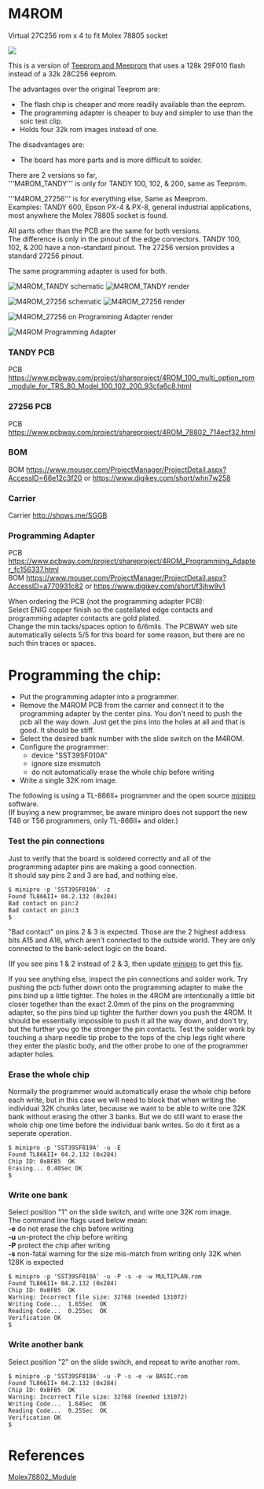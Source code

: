 
# M4ROM

Virtual 27C256 rom x 4 to fit Molex 78805 socket

![](ref/M4ROM.jpg)

This is a version of [Teeprom and Meeprom](https://github.com/bkw777/Teeprom) that uses a 128k 29F010 flash instead of a 32k 28C256 eeprom.

The advantages over the original Teeprom are:  
* The flash chip is cheaper and more readily available than the eeprom.  
* The programming adapter is cheaper to buy and simpler to use than the soic test clip.
* Holds four 32k rom images instead of one.  

The disadvantages are:  
* The board has more parts and is more difficult to solder.

There are 2 versions so far,  
'''M4ROM_TANDY''' is only for TANDY 100, 102, & 200, same as Teeprom.

'''M4ROM_27256''' is for everything else, Same as Meeprom.  
Examples: TANDY 600, Epson PX-4 & PX-8, general industrial applications, most anywhere the Molex 78805 socket is found.

All parts other than the PCB are the same for both versions.  
The difference is only in the pinout of the edge connectors. TANDY 100, 102, & 200 have a non-standard pinout. The 27256 version provides a standard 27256 pinout.  

The same programming adapter is used for both.

![M4ROM_TANDY schematic](PCB/out/M4ROM_TANDY.svg)
![M4ROM_TANDY render](PCB/out/M4ROM_TANDY.jpg)
<!-- ![M4ROM_TANDY on Programming Adapter render](PCB/out/M4ROM_TANDY.programming.jpg) -->

![M4ROM_27256 schematic](PCB/out/M4ROM_27256.svg)
![M4ROM_27256 render](PCB/out/M4ROM_27256.jpg)

![M4ROM_27256 on Programming Adapter render](PCB/out/M4ROM_27256.programming.jpg)

![M4ROM Programming Adapter](PCB/out/M4ROM_programming_adapter.jpg)


### TANDY PCB  
PCB https://www.pcbway.com/project/shareproject/4ROM_100_multi_option_rom_module_for_TRS_80_Model_100_102_200_93cfa6c8.html  

### 27256 PCB  
PCB https://www.pcbway.com/project/shareproject/4ROM_78802_714ecf32.html  

### BOM  
BOM https://www.mouser.com/ProjectManager/ProjectDetail.aspx?AccessID=66e12c3f20 or https://www.digikey.com/short/whn7w258  

### Carrier  
Carrier http://shpws.me/SGGB  

### Programming Adapter  
PCB https://www.pcbway.com/project/shareproject/4ROM_Programming_Adapter_fc156337.html  
BOM https://www.mouser.com/ProjectManager/ProjectDetail.aspx?AccessID=a770931c82 or https://www.digikey.com/short/f3jhw9v1

When ordering the PCB (not the programming adapter PCB):  
Select ENIG copper finish so the castellated edge contacts and programming adapter contacts are gold plated.  
Change the min tacks/spaces option to 6/6mils. The PCBWAY web site automatically selects 5/5 for this board for some reason, but there are no such thin traces or spaces.

# Programming the chip:  
* Put the programming adapter into a programmer.  
* Remove the M4ROM PCB from the carrier and connect it to the programming adapter by the center pins. You don't need to push the pcb all the way down. Just get the pins into the holes at all and that is good. It should be stiff.  
* Select the desired bank number with the slide switch on the M4ROM.  
* Configure the programmer:  
  * device "SST39SF010A"  
  * ignore size mismatch  
  * do not automatically erase the whole chip before writing  
* Write a single 32K rom image.

The following is using a TL-866II+ programmer and the open source [minipro](https://gitlab.com/DavidGriffith/minipro) software.  
(If buying a new programmer, be aware minipro does not support the new T48 or T56 programmers, only TL-866II+ and older.)

### Test the pin connections  
Just to verify that the board is soldered correctly and all of the programming adapter pins are making a good connection.  
It should say pins 2 and 3 are bad, and nothing else.  
```
$ minipro -p 'SST39SF010A' -z
Found TL866II+ 04.2.132 (0x284)
Bad contact on pin:2
Bad contact on pin:3
$
```

"Bad contact" on pins 2 & 3 is expected. Those are the 2 highest address bits A15 and A16, which aren't connected to the outside world. They are only connected to the bank-select logic on the board.

(If you see pins 1 & 2 instead of 2 & 3, then update [minipro](https://gitlab.com/DavidGriffith/minipro) to get this [fix](https://gitlab.com/DavidGriffith/minipro/-/merge_requests/220).  

If you see anything else, inspect the pin connections and solder work. Try pushing the pcb futher down onto the programming adapter to make the pins bind up a little tighter. The holes in the 4ROM are intentionally a little bit closer together than the exact 2.0mm of the pins on the programming adapter, so the pins bind up tighter the further down you push the 4ROM. It should be essentially impossible to push it all the way down, and don't try, but the further you go the stronger the pin contacts. Test the solder work by touching a sharp needle tip probe to the tops of the chip legs right where they enter the plastic body, and the other probe to one of the programmer adapter holes.

### Erase the whole chip
Normally the programmer would automatically erase the whole chip before each write, but in this case we will need to block that when writing the individual 32K chunks later, because we want to be able to write one 32K bank without erasing the other 3 banks. But we do still want to erase the whole chip one time before the individual bank writes. So do it first as a seperate operation.
```
$ minipro -p 'SST39SF010A' -u -E
Found TL866II+ 04.2.132 (0x284)
Chip ID: 0xBFB5  OK
Erasing... 0.40Sec OK
$
```

### Write one bank  
Select position "1" on the slide switch, and write one 32K rom image.  
The command line flags used below mean:  
**-e** do not erase the chip before writing  
**-u** un-protect the chip before writing  
**-P** protect the chip after writing  
**-s** non-fatal warning for the size mis-match from writing only 32K when 128K is expected  
```
$ minipro -p 'SST39SF010A' -u -P -s -e -w MULTIPLAN.rom
Found TL866II+ 04.2.132 (0x284)
Chip ID: 0xBFB5  OK
Warning: Incorrect file size: 32768 (needed 131072)
Writing Code...  1.65Sec  OK
Reading Code...  0.25Sec  OK
Verification OK
$
```

### Write another bank  
Select position "2" on the slide switch, and repeat to write another rom.  
```
$ minipro -p 'SST39SF010A' -u -P -s -e -w BASIC.rom
Found TL866II+ 04.2.132 (0x284)
Chip ID: 0xBFB5  OK
Warning: Incorrect file size: 32768 (needed 131072)
Writing Code...  1.64Sec  OK
Reading Code...  0.25Sec  OK
Verification OK
$
```

# References
[Molex78802_Module](https://github.com/bkw777/Molex78802_Module)  
